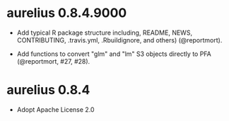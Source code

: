 # aurelius 0.8.4.9000

* Add typical R package structure including, README, NEWS, CONTRIBUTING, 
  .travis.yml, .Rbuildignore, and others) (@reportmort).
  
* Add functions to convert "glm" and "lm" S3 objects directly to PFA (@reportmort, #27, #28).

# aurelius 0.8.4

* Adopt Apache License 2.0